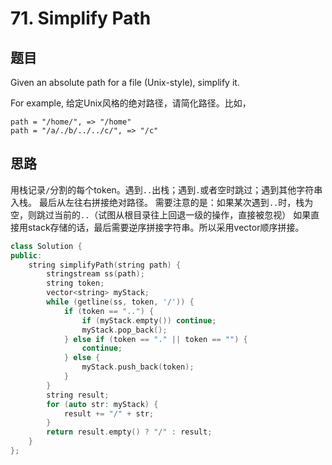 # 71. Simplify Path
## 题目
Given an absolute path for a file (Unix-style), simplify it.

For example,
给定Unix风格的绝对路径，请简化路径。比如，
```
path = "/home/", => "/home"
path = "/a/./b/../../c/", => "/c"
```

## 思路
用栈记录`/`分割的每个token。遇到`..`出栈；遇到`.`或者空时跳过；遇到其他字符串入栈。
最后从左往右拼接绝对路径。
需要注意的是：如果某次遇到`..`时，栈为空，则跳过当前的`..`（试图从根目录往上回退一级的操作，直接被忽视）
如果直接用stack存储的话，最后需要逆序拼接字符串。所以采用vector顺序拼接。
```C++
class Solution {
public:
    string simplifyPath(string path) {
        stringstream ss(path);
        string token;
        vector<string> myStack;
        while (getline(ss, token, '/')) {
            if (token == "..") {
                if (myStack.empty()) continue;
                myStack.pop_back();
            } else if (token == "." || token == "") {
                continue;
            } else {
                myStack.push_back(token);
            }
        }
        string result;
        for (auto str: myStack) {
            result += "/" + str;
        }
        return result.empty() ? "/" : result;
    }
};
```
